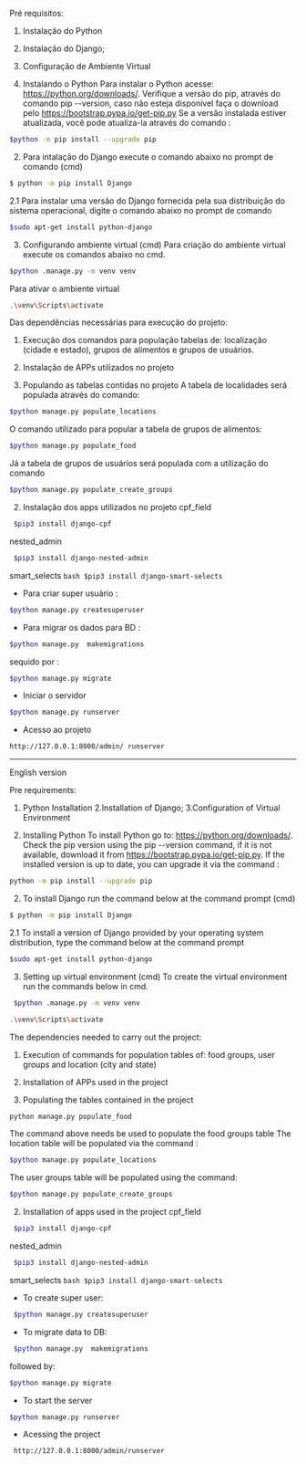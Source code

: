 
Pré requisitos:
1. Instalação do Python
2. Instalação do Django;
3. Configuração de Ambiente Virtual


1. Instalando o Python
Para instalar o Python acesse: https://python.org/downloads/. 
Verifique a versão do pip, através do comando pip --version, caso não esteja disponível faça o download pelo https://bootstrap.pypa.io/get-pip.py
Se a versão instalada estiver atualizada, você pode atualiza-la através do comando :
```bash 
$python -m pip install --upgrade pip
```

2. Para intalação do Django execute o comando abaixo no prompt de comando (cmd)
```bash
$ python -m pip install Django
```
2.1 Para  instalar uma versão do Django fornecida pela sua distribuição do sistema operacional, digite o comando abaixo no prompt de comando 
```bash 
$sudo apt-get install python-django
```

3. Configurando ambiente virtual (cmd)
Para criação  do ambiente virtual execute os comandos abaixo no cmd.
```bash
$python .manage.py -m venv venv
```
Para ativar o ambiente virtual
```bash 
.\venv\Scripts\activate
```

Das dependências necessárias para execução  do projeto:
1. Execução dos comandos para população tabelas de: localização (cidade e estado), grupos de alimentos e grupos de usuários.
2. Instalação de APPs utilizados no projeto 

  1. Populando as tabelas contidas no projeto
A tabela de localidades será populada através do comando:
```bash 
$python manage.py populate_locations
```
O comando  utilizado para popular a tabela de grupos de alimentos:
```bash
$python manage.py populate_food
``` 
Já a tabela de grupos de usuários será populada com a utilização do comando 
```bash
$python manage.py populate_create_groups
```
  2. Instalação dos apps utilizados no projeto
    cpf_field
   ```bash
    $pip3 install django-cpf 
   ```
   nested_admin 
   ```bash
    $pip3 install django-nested-admin 
   ```
   smart_selects
    ```bash
    $pip3 install django-smart-selects 
    ```
    
- Para criar super usuário :
```bash 
$python manage.py createsuperuser
```
- Para migrar os dados para BD :
```bash
$python manage.py  makemigrations
```  
sequido por :
```bash
$python manage.py migrate
```
- Iniciar o servidor 
```bash
$python manage.py runserver
```
- Acesso ao projeto 
```bash 
http://127.0.0.1:8000/admin/ runserver
```

___________________________________________________________________________

English version

Pre requirements:
1. Python Installation
2.Installation of Django;
3.Configuration of Virtual Environment


1. Installing Python
To install Python go to: https://python.org/downloads/.
Check the pip version using the pip --version command, if it is not available, download it from https://bootstrap.pypa.io/get-pip.py. If the installed version is up to date, you can upgrade it via the command :
```bash 
python -m pip install --upgrade pip
```

2. To install Django run the command below at the command prompt (cmd)
```bash
$ python -m pip install Django
```
2.1 To install a version of Django provided by your operating system distribution, type the command below at the command prompt
```bash
$sudo apt-get install python-django
```
3. Setting up virtual environment (cmd)
To create the virtual environment run the commands below in cmd.
```bash
 $python .manage.py -m venv venv 
```

```bash
.\venv\Scripts\activate
```

The dependencies needed to carry out the project:
1. Execution of commands for population tables of: food groups, user groups and location (city and state)
2. Installation of APPs used in the project

  1. Populating the tables contained in the project
 ```bash 
 python manage.py populate_food 
``` 
The command above needs be used to populate the food groups table
The location table will be populated via the command :
```bash
$python manage.py populate_locations
```
The user groups table will be populated using the command:
```bash
$python manage.py populate_create_groups
``` 

  2. Installation of apps used in the project
   cpf_field 
   ```bash
    $pip3 install django-cpf 
   ```
   nested_admin
   ```bash
    $pip3 install django-nested-admin 
   ```
   smart_selects
    ```bash
    $pip3 install django-smart-selects 
    ```
    
- To create super user:
```bash
 $python manage.py createsuperuser
```
- To migrate data to DB:
```bash
 $python manage.py  makemigrations
```  
followed by:
```bash 
$python manage.py migrate
```
- To start the server
```bash 
$python manage.py runserver
```
- Acessing the project
```bash 
 http://127.0.0.1:8000/admin/runserver
```
